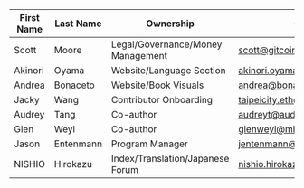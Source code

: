 | First Name | Last Name | Ownership                         | Contact                        | Translation Focus? | Responsibilities | Note |
| ---------- | --------- | --------------------------------- | ------------------------------ | ------------------ | ---------------- | ---- |
| Scott      | Moore     | Legal/Governance/Money Management | scott@gitcoin.co               |                    |                  |      |
| Akinori    | Oyama     | Website/Language Section          | akinori.oyama@akinorioyama.com | Japanese           |                  |      |
| Andrea     | Bonaceto  | Website/Book Visuals              | andrea@bonaceto.com            |                    |                  |      |
| Jacky      | Wang      | Contributor Onboarding            | taipeicity.eth@gmail.com       |                    |                  |      |
| Audrey     | Tang      | Co-author                         | audreyt@audreyt.org            |                    |                  |      |
| Glen       | Weyl      | Co-author                         | glenweyl@microsoft.com         |                    |                  |      |
| Jason      | Entenmann | Program Manager                   | jentenmann@microsoft.com       |                    |                  |      |  
| NISHIO     | Hirokazu  | Index/Translation/Japanese Forum  | nishio.hirokazu@gmail.com      | Japanese           |                  |      |